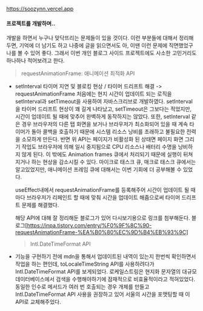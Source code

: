 https://soozynn.vercel.app

#### 프로젝트를 개발하며..

개발을 하면서 누구나 맞닥뜨리는 문제들이 있을 것이다. 이런 부분들에 대해서 정리해두면, 기억에 더 남기도 하고 나중에 글을 읽으면서도 아, 이땐 이런 문제에 직면했었구나를 볼 수 있어 좋다. 그래서 이번 개인 블로그 사이드 프로젝트에도 사소한 고민거리도 하나하나 적어보려고 한다.

> requestAnimationFrame: 애니메이션 최적화 API

- setInterval 타이머 지연 및 블로킹 현상 / 타이머 드리프트 해결 -> requestAnimationFrame
  처음에는 현지 시간이 업데이트 되는 로직을 setInterval과 setTimeout을 사용하여 자바스크리브로 개발하였다. setInterval을 타이머 드리프트 현상이 꽤 길게 나타났고, setTimeout은 그보다는 적었지만, 시간이 업데이트 될 때에 맞추어 완벽하게 동작하지는 않았다. 또한, setInterval 같은 경우 브라우저의 다른 탭 화면을 보거나 브라우저가 최소화되어 있을 때 계속 타이머가 돌아 콜백을 호출하기 때문에 시스템 리소스 낭비를 초래하고 불필요한 전력을 소모하게 만든다. 반면 위 API는 페이지가 비활성화 된 상태면 페이지 화면 그리기 작업도 브라우저에 의해 일시 중지됨으로 CPU 리소스나 배터리 수명을 낭비하지 않게 된다. 이 밖에도 Animation frames 큐에서 처리되기 때문에 실행이 뒤쳐지거나 하는 현상을 감소시킬 수 있다. 마이크로 태스크 큐, 매크로 태스크 큐에서는 알고있었지만, 애니메이션 프레임 큐에 대해서는 이번 기회에 더 공부해볼 수 있었다.

  useEffect내에서 requestAnimationFrame를 등록해주어 시간이 업데이트 될 때마다 브라우저가 리페인트 할 때에 맞춰 시간을 업데이트 해줌으로써 타이머 드리프트 문제를 해결했다.

  해당 API에 대해 잘 정리해둔 블로그가 있어 다시보기용으로 링크를 첨부해둔다.
  블로그[https://inpa.tistory.com/entry/%F0%9F%8C%90-requestAnimationFrame-%EA%B0%80%EC%9D%B4%EB%93%9C]

  > Intl.DateTimeFormat API

- 기능을 구현하기 전에 mdn을 통해서 업데이트된 내역이 있는지 한번씩 확인하면서 작업을 하는 편인데, toLocaleTimeString API를 사용하려다가 Intl.DateTimeFormat API를 보게되었다. 로케일스트링은 현지화 문자열의 대규모 데이터베이스에서 검색을 수행해야하기에 잠재적으로 비효율적이라고 적혀있었다. 동일한 인수로 메서드가 여러 번 호출되는 경우 개체를 만들고 Intl.DateTimeFormat API 사용을 권장하고 있어 서울의 시간을 포맷팅할 때 이 API로 교체해주었다.
